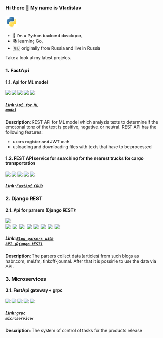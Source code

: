 ### Hi there 👋 My name is Vladislav

<img src="https://github.com/devicons/devicon/raw/master/icons/python/python-original.svg" alt="" width="40" height="40"/> 

- :wrench: I’m a Python backend developer,
- :books: learning Go,
- :ru: originally from Russia and live in Russia


Take a look at my latest projetcs.

### 1. FastApi

#### 1.1. Api for ML model

![](https://img.shields.io/badge/FastApi-coral) ![](https://img.shields.io/badge/PostgreSql-lightblue) ![](https://img.shields.io/badge/TortoiseORM-0.20.0-crimson) ![](https://img.shields.io/badge/Docker-blue) ![](https://img.shields.io/badge/DockerCompose-blue)

##### Link: <code>[Api for ML model](https://github.com/iriskin77/api_lstm_model/)</code>

**Description**: REST API for ML model which analyzis texts to determine if the emotional tone of the text is positive, negative, or neutral. REST API has the following features:
+ users register and JWT auth
+ uploading and downloading files with texts that have to be processed

#### 1.2. REST API service for searching for the nearest trucks for cargo transportation

![](https://img.shields.io/badge/FastApi-coral) ![](https://img.shields.io/badge/PostgreSql-lightblue) ![](https://img.shields.io/badge/TortoiseORM-0.20.0-crimson) ![](https://img.shields.io/badge/Docker-blue) ![](https://img.shields.io/badge/DockerCompose-blue)

##### Link: <code>[FastApi CRUD](https://github.com/iriskin77/welbex/)</code>

### 2. Django REST

####  2.1. Api for parsers (Django REST):

<code>![](https://img.shields.io/badge/Celery-5.3.6-green) ![](https://img.shields.io/badge/PostgreSql-lightblue) ![](https://img.shields.io/badge/Redis-red) ![](https://img.shields.io/badge/Django-5.0-lightgreen) ![](https://img.shields.io/badge/Django_REST-3.14.0-lightgreen) ![](https://img.shields.io/badge/Aiohttp-3.9.1-violet) ![](https://img.shields.io/badge/AsyncIO-3.4.3-violet) ![](https://img.shields.io/badge/Docker-blue) ![](https://img.shields.io/badge/DockerCompose-blue)</code> 

 ##### Link: <code>[Blog parsers with API (Django REST)](https://github.com/iriskin77/Drf_api_parsers)</code>

**Description**: The parsers collect data (articles) from such blogs as habr.com, mel.fm, tinkoff-journal. After that it is possinle to use the data via API.

### 3. Microservices

#### 3.1. FastApi gateway + grpc

![](https://img.shields.io/badge/FastApi-coral) ![](https://img.shields.io/badge/PostgreSql-lightblue) ![](https://img.shields.io/badge/grpcio-1.62.0-azure) ![](https://img.shields.io/badge/grpcio_tools-1.62.0-azure) ![](https://img.shields.io/badge/piccoloORM-1.3.0-lilac)

##### Link: <code>[grpc microservices](https://github.com/iriskin77/test_task_mservice)</code>

**Description**: The system of control of tasks for the products release






